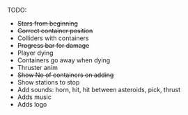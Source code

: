 TODO:
- ~~Stars from beginning~~
- ~~Correct container position~~
- Colliders with containers
- ~~Progress bar for damage~~ 
- Player dying
- Containers go away when dying
- Thruster anim
- ~~Show No of containers on adding~~
- Show stations to stop
- Add sounds: horn, hit, hit between asteroids, pick, thrust
- Adds music
- Adds logo